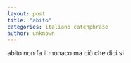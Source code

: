 ```yaml
---
layout: post
title: "abito"
categories: italiano catchphrase
author: unknown
---
```


abito non fa il monaco ma ciò che dici si
